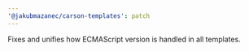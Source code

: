 ```yaml
---
'@jakubmazanec/carson-templates': patch
---
```


Fixes and unifies how ECMAScript version is handled in all templates.
